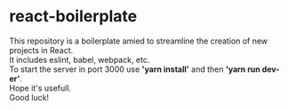 # react-boilerplate

This repository is a boilerplate amied to streamline the creation of new projects in React.</br>
It includes eslint, babel, webpack, etc.</br>
To start the server in port 3000 use <b>'yarn install'</b> and then <b>'yarn run dev-er'</b>.</br>
Hope it's usefull.</br>
Good luck!
